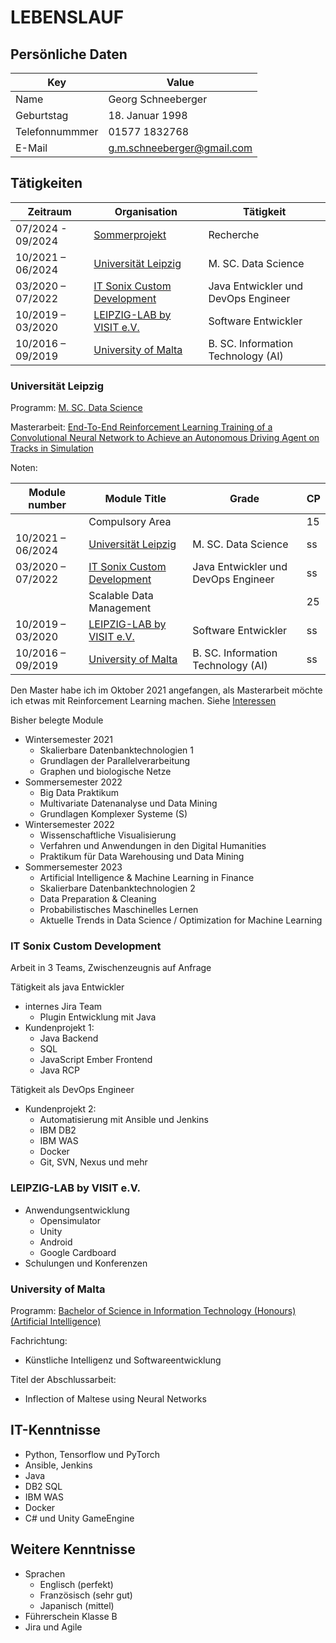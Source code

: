 # LEBENSLAUF

## Persönliche Daten

| Key  | Value |
| ------------- | ------------- |
| Name  | Georg Schneeberger  |
| Geburtstag  | 18. Januar 1998  |
| Telefonnummmer | 01577 1832768 |
| E-Mail | g.m.schneeberger@gmail.com |

## Tätigkeiten

| Zeitraum  | Organisation | Tätigkeit |
| ------------- | ------- | ------------- |
| 07/2024 - 09/2024  | [Sommerprojekt](#Sommerprojekt) | Recherche |
| 10/2021 – 06/2024  | [Universität Leipzig](#Universität-Leipzig)  | M. SC. Data Science |
| 03/2020 – 07/2022  | [IT Sonix Custom Development](#IT-Sonix-Custom-Development)  | Java Entwickler und DevOps Engineer |
| 10/2019 – 03/2020  | [LEIPZIG-LAB by VISIT e.V.](#LEIPZIG-LAB-by-VISIT-e.V.)  | Software Entwickler |
| 10/2016 – 09/2019  | [University of Malta](#University-of-Malta) | B. SC. Information Technology (AI) |

### Universität Leipzig

Programm: [M. SC. Data Science](https://www.uni-leipzig.de/studium/vor-dem-studium/studienangebot/studiengang/course/show/data-science-m-sc)


Masterarbeit: [End-To-End Reinforcement Learning Training of a Convolutional Neural Network to Achieve an Autonomous Driving Agent on Tracks in Simulation](https://github.com/geschnee/carsim-rl-cnn)

Noten:

| Module number  | Module Title | Grade | CP | 
| ------------- | ------- | ------------- | ---- |
|    | Compulsory Area |  | 15 |
| 10/2021 – 06/2024  | [Universität Leipzig](#Universität-Leipzig)  | M. SC. Data Science | ss |
| 03/2020 – 07/2022  | [IT Sonix Custom Development](#IT-Sonix-Custom-Development)  | Java Entwickler und DevOps Engineer | ss |
|    | Scalable Data Management |  | 25 |
| 10/2019 – 03/2020  | [LEIPZIG-LAB by VISIT e.V.](#LEIPZIG-LAB-by-VISIT-e.V.)  | Software Entwickler | ss |
| 10/2016 – 09/2019  | [University of Malta](#University-of-Malta) | B. SC. Information Technology (AI) | ss |




Den Master habe ich im Oktober 2021 angefangen, als Masterarbeit möchte ich etwas mit Reinforcement Learning machen. Siehe [Interessen](./interessen.md)

Bisher belegte Module
* Wintersemester 2021
    * Skalierbare Datenbanktechnologien 1
    * Grundlagen der Parallelverarbeitung
    * Graphen und biologische Netze
* Sommersemester 2022
    * Big Data Praktikum
    * Multivariate Datenanalyse und Data Mining
    * Grundlagen Komplexer Systeme (S)
* Wintersemester 2022
    * Wissenschaftliche Visualisierung
    * Verfahren und Anwendungen in den Digital Humanities
    * Praktikum für Data Warehousing und Data Mining
* Sommersemester 2023
    * Artificial Intelligence & Machine Learning in Finance
    * Skalierbare Datenbanktechnologien 2
    * Data Preparation & Cleaning
    * Probabilistisches Maschinelles Lernen
    * Aktuelle Trends in Data Science / Optimization for Machine Learning

### IT Sonix Custom Development

Arbeit in 3 Teams, Zwischenzeugnis auf Anfrage

Tätigkeit als java Entwickler
* internes Jira Team 
	* Plugin Entwicklung mit Java
* Kundenprojekt 1:
    * Java Backend
	* SQL
	* JavaScript Ember Frontend
	* Java RCP

Tätigkeit als DevOps Engineer
* Kundenprojekt 2:
	* Automatisierung mit Ansible und Jenkins
	* IBM DB2
    * IBM WAS
	* Docker
    * Git, SVN, Nexus und mehr
		

### LEIPZIG-LAB by VISIT e.V.

* Anwendungsentwicklung
    * Opensimulator
    * Unity
    * Android
    * Google Cardboard
* Schulungen und Konferenzen

### University of Malta

Programm: [Bachelor of Science in Information Technology (Honours) (Artificial Intelligence)](https://www.um.edu.mt/courses/overview/ubscitharift-2025-6-o/)

Fachrichtung: 
* Künstliche Intelligenz und Softwareentwicklung

Titel der Abschlussarbeit: 
* Inflection of Maltese using Neural Networks


## IT-Kenntnisse

* Python, Tensorflow und PyTorch
* Ansible, Jenkins
* Java
* DB2 SQL
* IBM WAS
* Docker
* C# und Unity GameEngine


## Weitere Kenntnisse

* Sprachen
    * Englisch (perfekt)
    * Französisch (sehr gut)
    * Japanisch (mittel)
* Führerschein Klasse B
* Jira und Agile





